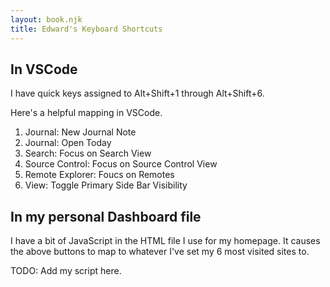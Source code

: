 ```yaml
---
layout: book.njk
title: Edward's Keyboard Shortcuts
---
```


## In VSCode

I have quick keys assigned to 
Alt+Shift+1 through Alt+Shift+6.

Here's a helpful mapping in VSCode.

1. Journal: New Journal Note
2. Journal: Open Today
3. Search: Focus on Search View
4. Source Control: Focus on Source Control View
5. Remote Explorer: Foucs on Remotes
6. View: Toggle Primary Side Bar Visibility

## In my personal Dashboard file

I have a bit of JavaScript in the HTML file I use for my homepage. It causes the above buttons to map to whatever I've set my 6 most visited sites to.

TODO: Add my script here.
